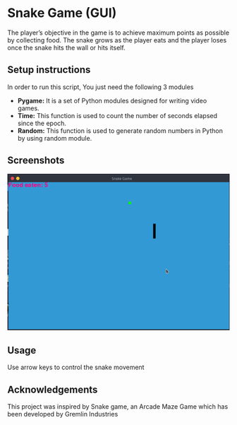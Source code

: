 # Snake Game (GUI)

The player’s objective in the game is to achieve maximum points as possible by collecting food. The snake grows as the player eats and the player loses once the snake hits the wall or hits itself.

## Setup instructions

In order to run this script, You just need the following 3 modules

- **Pygame:** It is a set of Python modules designed for writing video games.
- **Time:** This function is used to count the number of seconds elapsed since the epoch.
- **Random:** This function is used to generate random numbers in Python by using random module. 

## Screenshots
![Example screenshot](./snake-image.png)


## Usage
Use arrow keys to control the snake movement


## Acknowledgements
This project was inspired by Snake game, an Arcade Maze Game which has been developed by Gremlin Industries
